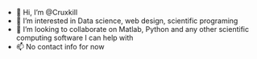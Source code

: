- 👋 Hi, I’m @Cruxkill
- 👀 I’m interested in Data science, web design, scientific programing
- 💞️ I’m looking to collaborate on Matlab, Python and any other scientific computing software I can help with
- 📫 No contact info for now

<!---
Cruxkill/Cruxkill is a ✨ special ✨ repository because its `README.md` (this file) appears on your GitHub profile.
You can click the Preview link to take a look at your changes.
--->
